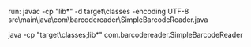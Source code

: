 run:
javac -cp "lib\*" -d target\classes -encoding UTF-8 src\main\java\com\barcodereader\SimpleBarcodeReader.java


java -cp "target\classes;lib\*" com.barcodereader.SimpleBarcodeReader